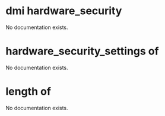 # dmi hardware_security

No documentation exists.

# hardware_security_settings of <dmi hardware_security>

No documentation exists.

# length of <dmi hardware_security>

No documentation exists.
